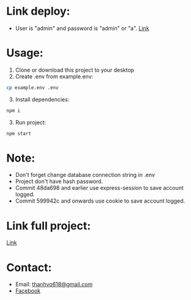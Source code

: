 # Link deploy:
- User is "admin" and password is "admin" or "a".
[Link](http://pbl4-jthanh86.herokuapp.com/)

# Usage:
1. Clone or download this project to your desktop
2. Create .env from example.env:
```sh
cp example.env .env
```
3. Install dependencies:
```sh
npm i
```
3. Run project:
```sh
npm start
```

# Note:
- Don't forget change database connection string in .env
- Project don't have hash password.
- Commit 48da698 and earlier use express-session to save account logged.
- Commit 599942c and onwards use cookie to save account logged.

# Link full project:
[Link](https://github.com/TemNguyen/PBL4_LabManagement)

# Contact:
- Email: thanhvo618@gmail.com
- [Facebook](https://www.facebook.com/jThanh8144/)
